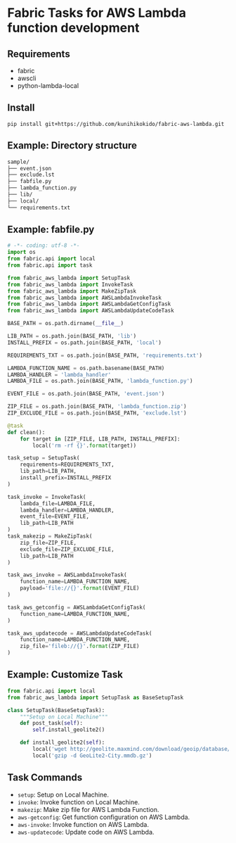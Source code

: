 # Fabric Tasks for AWS Lambda function development

## Requirements

* fabric
* awscli
* python-lambda-local

## Install

```shell
pip install git+https://github.com/kunihikokido/fabric-aws-lambda.git
```

## Example: Directory structure

```bash
sample/
├── event.json
├── exclude.lst
├── fabfile.py
├── lambda_function.py
├── lib/
├── local/
└── requirements.txt
```


## Example: fabfile.py

```python
# -*- coding: utf-8 -*-
import os
from fabric.api import local
from fabric.api import task

from fabric_aws_lambda import SetupTask
from fabric_aws_lambda import InvokeTask
from fabric_aws_lambda import MakeZipTask
from fabric_aws_lambda import AWSLambdaInvokeTask
from fabric_aws_lambda import AWSLambdaGetConfigTask
from fabric_aws_lambda import AWSLambdaUpdateCodeTask

BASE_PATH = os.path.dirname(__file__)

LIB_PATH = os.path.join(BASE_PATH, 'lib')
INSTALL_PREFIX = os.path.join(BASE_PATH, 'local')

REQUIREMENTS_TXT = os.path.join(BASE_PATH, 'requirements.txt')

LAMBDA_FUNCTION_NAME = os.path.basename(BASE_PATH)
LAMBDA_HANDLER = 'lambda_handler'
LAMBDA_FILE = os.path.join(BASE_PATH, 'lambda_function.py')

EVENT_FILE = os.path.join(BASE_PATH, 'event.json')

ZIP_FILE = os.path.join(BASE_PATH, 'lambda_function.zip')
ZIP_EXCLUDE_FILE = os.path.join(BASE_PATH, 'exclude.lst')

@task
def clean():
    for target in [ZIP_FILE, LIB_PATH, INSTALL_PREFIX]:
        local('rm -rf {}'.format(target))

task_setup = SetupTask(
    requirements=REQUIREMENTS_TXT,
    lib_path=LIB_PATH,
    install_prefix=INSTALL_PREFIX
)

task_invoke = InvokeTask(
    lambda_file=LAMBDA_FILE,
    lambda_handler=LAMBDA_HANDLER,
    event_file=EVENT_FILE,
    lib_path=LIB_PATH
)
task_makezip = MakeZipTask(
    zip_file=ZIP_FILE,
    exclude_file=ZIP_EXCLUDE_FILE,
    lib_path=LIB_PATH
)

task_aws_invoke = AWSLambdaInvokeTask(
    function_name=LAMBDA_FUNCTION_NAME,
    payload='file://{}'.format(EVENT_FILE)
)

task_aws_getconfig = AWSLambdaGetConfigTask(
    function_name=LAMBDA_FUNCTION_NAME,
)

task_aws_updatecode = AWSLambdaUpdateCodeTask(
    function_name=LAMBDA_FUNCTION_NAME,
    zip_file='fileb://{}'.format(ZIP_FILE)
)
```

## Example: Customize Task

```python
from fabric.api import local
from fabric_aws_lambda import SetupTask as BaseSetupTask

class SetupTask(BaseSetupTask):
    """Setup on Local Machine"""
    def post_task(self):
        self.install_geolite2()

    def install_geolite2(self):
        local('wget http://geolite.maxmind.com/download/geoip/database/GeoLite2-City.mmdb.gz')
        local('gzip -d GeoLite2-City.mmdb.gz')

```


## Task Commands
* ``setup``: Setup on Local Machine.
* ``invoke``: Invoke function on Local Machine.
* ``makezip``: Make zip file for AWS Lambda Function.
* ``aws-getconfig``: Get function configuration on AWS Lambda.
* ``aws-invoke``: Invoke function on AWS Lambda.
* ``aws-updatecode``: Update code on AWS Lambda.
